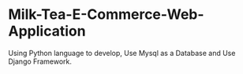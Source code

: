 # Milk-Tea-E-Commerce-Web-Application
Using Python language to develop, Use Mysql as a Database and Use Django Framework.
